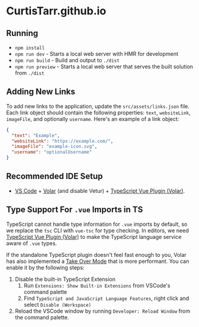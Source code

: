# CurtisTarr.github.io

## Running

- `npm install`
- `npm run dev` - Starts a local web server with HMR for development
- `npm run build` - Build and output to `./dist`
- `npm run preview` - Starts a local web server that serves the built solution from `./dist`

## Adding New Links

To add new links to the application, update the `src/assets/links.json` file. Each link object should contain the following properties: `text`, `websiteLink`, `imageFile`, and optionally `username`. Here's an example of a link object:

```json
{
  "text": "Example",
  "websiteLink": "https://example.com/",
  "imageFile": "example-icon.svg",
  "username": "optionalUsername"
}
```

## Recommended IDE Setup

- [VS Code](https://code.visualstudio.com/) + [Volar](https://marketplace.visualstudio.com/items?itemName=Vue.volar) (and disable Vetur) + [TypeScript Vue Plugin (Volar)](https://marketplace.visualstudio.com/items?itemName=Vue.vscode-typescript-vue-plugin).

## Type Support For `.vue` Imports in TS

TypeScript cannot handle type information for `.vue` imports by default, so we replace the `tsc` CLI with `vue-tsc` for type checking. In editors, we need [TypeScript Vue Plugin (Volar)](https://marketplace.visualstudio.com/items?itemName=Vue.vscode-typescript-vue-plugin) to make the TypeScript language service aware of `.vue` types.

If the standalone TypeScript plugin doesn't feel fast enough to you, Volar has also implemented a [Take Over Mode](https://github.com/johnsoncodehk/volar/discussions/471#discussioncomment-1361669) that is more performant. You can enable it by the following steps:

1. Disable the built-in TypeScript Extension
    1. Run `Extensions: Show Built-in Extensions` from VSCode's command palette
    2. Find `TypeScript and JavaScript Language Features`, right click and select `Disable (Workspace)`
2. Reload the VSCode window by running `Developer: Reload Window` from the command palette.
